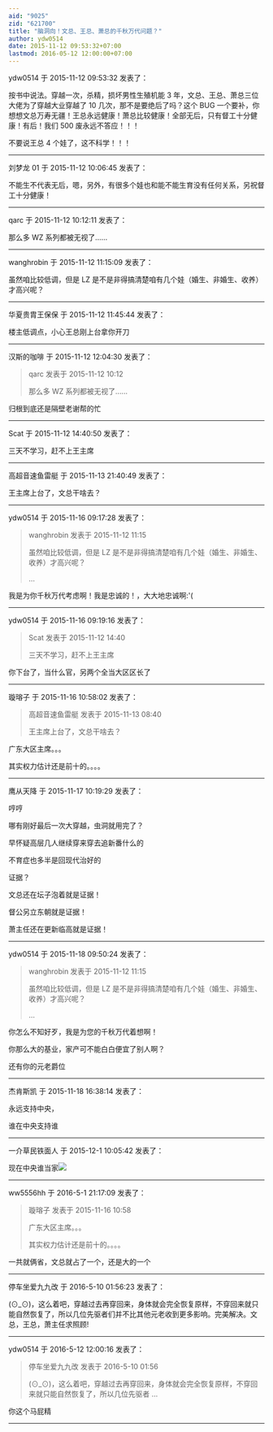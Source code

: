 ```yaml
---
aid: "9025"
zid: "621700"
title: "脑洞向！文总、王总、萧总的千秋万代问题？"
author: ydw0514
date: 2015-11-12 09:53:32+07:00
lastmod: 2016-05-12 12:00:00+07:00
---
```


ydw0514 于 2015-11-12 09:53:32 发表了：

按书中说法。穿越一次，杀精，损坏男性生殖机能 3 年，文总、王总、萧总三位大佬为了穿越大业穿越了 10 几次，那不是要绝后了吗？这个 BUG 一个要补，你想想文总万寿无疆！王总永远健康！萧总比较健康！全部无后，只有督工十分健康！有后！我们 500 废永远不答应！！！

不要说王总 4 个娃了，这不科学！！！

---

刘梦龙 01 于 2015-11-12 10:06:45 发表了：

不能生不代表无后，嗯，另外，有很多个娃也和能不能生育没有任何关系，另祝督工十分健康！

---

qarc 于 2015-11-12 10:12:11 发表了：

那么多 WZ 系列都被无视了……

---

wanghrobin 于 2015-11-12 11:15:09 发表了：

虽然咱比较低调，但是 LZ 是不是非得搞清楚咱有几个娃（婚生、非婚生、收养）才高兴呢？

---

华夏贵胄王保保 于 2015-11-12 11:45:44 发表了：

楼主低调点，小心王总刚上台拿你开刀

---

汉斯的咖啡 于 2015-11-12 12:04:30 发表了：

> qarc 发表于 2015-11-12 10:12
>
> 那么多 WZ 系列都被无视了……

归根到底还是隔壁老谢帮的忙

---

Scat 于 2015-11-12 14:40:50 发表了：

三天不学习，赶不上王主席

---

高超音速鱼雷艇 于 2015-11-13 21:40:49 发表了：

王主席上台了，文总干啥去？

---

ydw0514 于 2015-11-16 09:17:28 发表了：

> wanghrobin 发表于 2015-11-12 11:15
>
> 虽然咱比较低调，但是 LZ 是不是非得搞清楚咱有几个娃（婚生、非婚生、收养）才高兴呢？
>
> ...

我是为你千秋万代考虑啊！我是忠诚的！，大大地忠诚啊:'(

---

ydw0514 于 2015-11-16 09:19:16 发表了：

> Scat 发表于 2015-11-12 14:40
>
> 三天不学习，赶不上王主席

你下台了，当什么官，另两个全当大区区长了

---

璇瑢子 于 2015-11-16 10:58:02 发表了：

> 高超音速鱼雷艇 发表于 2015-11-13 08:40
>
> 王主席上台了，文总干啥去？

广东大区主席。。。

其实权力估计还是前十的。。。。

---

鹰从天降 于 2015-11-17 10:19:29 发表了：

哼哼

哪有刚好最后一次大穿越，虫洞就用完了？

早怀疑高层几人继续穿来穿去追新番什么的

不育症也多半是回现代治好的

证据？

文总还在坛子泡着就是证据！

督公另立东朝就是证据！

萧主任还在更新临高就是证据！

---

ydw0514 于 2015-11-18 09:50:24 发表了：

> wanghrobin 发表于 2015-11-12 11:15
>
> 虽然咱比较低调，但是 LZ 是不是非得搞清楚咱有几个娃（婚生、非婚生、收养）才高兴呢？
>
> ...

你怎么不知好歹，我是为您的千秋万代着想啊！

你那么大的基业，家产可不能白白便宜了别人啊？

还有你的元老爵位

---

杰肯斯凯 于 2015-11-18 16:38:14 发表了：

永远支持中央，

谁在中央支持谁

---

一介草民铁面人 于 2015-12-1 10:05:42 发表了：

现在中央谁当家![](https://bbs.northdy.com//mobcent//app/data/phiz/default/16.png)

---

ww5556hh 于 2016-5-1 21:17:09 发表了：

> 璇瑢子 发表于 2015-11-16 10:58
>
> 广东大区主席。。。
>
> 其实权力估计还是前十的。。。。

一共就俩省，文总就占了一个，还是大的一个

---

停车坐爱九九改 于 2016-5-10 01:56:23 发表了：

(⊙_⊙)，这么着吧，穿越过去再穿回来，身体就会完全恢复原样，不穿回来就只能自然恢复了，所以几位先驱者们并不比其他元老收到更多影响。完美解决。文总，王总，萧主任求照顾!

---

ydw0514 于 2016-5-12 12:00:16 发表了：

> 停车坐爱九九改 发表于 2016-5-10 01:56
>
> (⊙_⊙)，这么着吧，穿越过去再穿回来，身体就会完全恢复原样，不穿回来就只能自然恢复了，所以几位先驱者 ...

你这个马屁精

---
